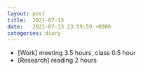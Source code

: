 ```yaml
---
layout: post
title:  2021-07-13
date:   2021-07-13 23:59:59 +0900
categories: diary
---
```


- [Work] meeting 3.5 hours, class 0.5 hour
- [Research] reading 2 hours
